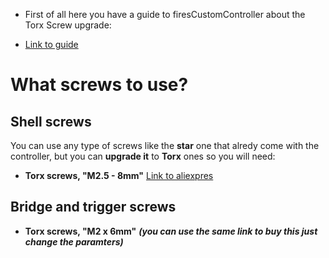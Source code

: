 * First of all here you have a guide to firesCustomController about the Torx Screw upgrade:
- [Link to guide](https://firescc.com/mod-guides#/torx-screw-upgrade)

# What screws to use?
## Shell screws
You can use any type of screws like the **star** one that alredy come with the controller, but you can **upgrade it** to **Torx** ones
so you will need:

* **Torx screws, "M2.5 - 8mm"**
[Link to aliexpres](https://es.aliexpress.com/item/1005004611750289.html?spm=a2g0o.productlist.main.3.40da48a3waGu6y&algo_pvid=29773236-67a3-40bf-8209-874b49391e95&aem_p4p_detail=202402270546361391298417432000001254884&algo_exp_id=29773236-67a3-40bf-8209-874b49391e95-1&pdp_npi=4%40dis%21EUR%213.26%212.61%21%21%213.46%212.77%21%40211b617b17090415959715446ed49f%2112000029832052842%21sea%21ES%214541227365%21&curPageLogUid=jUwltWJodWex&utparam-url=scene%3Asearch%7Cquery_from%3A&search_p4p_id=202402270546361391298417432000001254884_2)

## Bridge and trigger screws

* **Torx screws, "M2 x 6mm"** ***(you can use the same link to buy this just change the paramters)***
